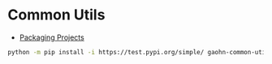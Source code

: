 # Common Utils

- [Packaging Projects](https://packaging.python.org/en/latest/tutorials/packaging-projects/)

```bash
python -m pip install -i https://test.pypi.org/simple/ gaohn-common-utils==0.0.3
```
